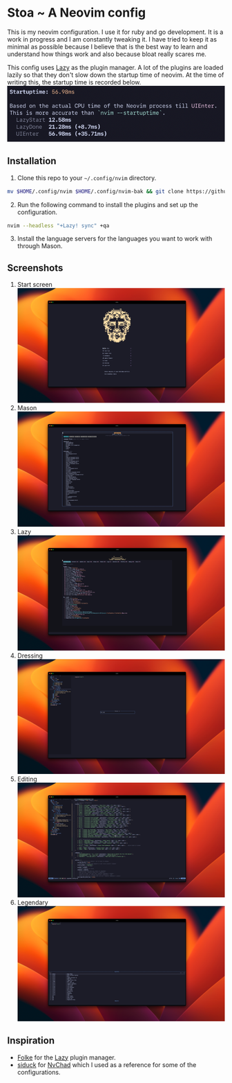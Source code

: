 # Stoa ~ A Neovim config

This is my neovim configuration. I use it for ruby and go development. It is a work in progress and I am constantly tweaking it. I have tried to keep it as minimal as possible because I believe that is the best way to learn and understand how things work and also because bloat really scares me.

This config uses [Lazy](https://github.com/folke/lazy.nvim) as the plugin manager. A lot of the plugins are loaded lazily so that they don't slow down the startup time of neovim. At the time of writing this, the startup time is recorded below.
![Startup Time](https://raw.githubusercontent.com/mmatongo/img/master/Startup%202024-04-22.png?token=GHSAT0AAAAAACEIG4DELRENKAEUDTCRUOY4ZRGYU4A)

## Installation

1. Clone this repo to your `~/.config/nvim` directory.
```bash
mv $HOME/.config/nvim $HOME/.config/nvim-bak && git clone https://github.com/mmatongo/nvim-config.git ~/.config/nvim
```

2. Run the following command to install the plugins and set up the configuration.
```bash
nvim --headless "+Lazy! sync" +qa
```

3. Install the language servers for the languages you want to work with through Mason.

## Screenshots
1. Start screen
![Start screen](https://raw.githubusercontent.com/mmatongo/img/master/Screenshot%202024-04-22%20at%2019.56.46.png?token=GHSAT0AAAAAACEIG4DFVUEH6JI5HT2NHGXCZRGYZIA)
2. Mason
![Mason](https://raw.githubusercontent.com/mmatongo/img/master/Screenshot%202024-04-22%20at%2020.07.25.png?token=GHSAT0AAAAAACEIG4DEKLZPNKLGGX2Y37CCZRGYZUQ)
3. Lazy
![Lazy](https://raw.githubusercontent.com/mmatongo/img/master/Screenshot%202024-04-22%20at%2020.07.50.png?token=GHSAT0AAAAAACEIG4DEBYY6R4NMER3PGFE6ZRGY2BQ)
4. Dressing
![Dressing](https://raw.githubusercontent.com/mmatongo/img/master/Screenshot%202024-04-22%20at%2020.13.04.png?token=GHSAT0AAAAAACEIG4DESY3PC76PIKQMXKHWZRGY2UA)
5. Editing
![Editing](https://raw.githubusercontent.com/mmatongo/img/master/Screenshot%202024-04-22%20at%2020.14.04.png?token=GHSAT0AAAAAACEIG4DEXQ5NZOEKPDIC7CTQZRGY3NQ)
6. Legendary
![Legendary](https://raw.githubusercontent.com/mmatongo/img/master/Screenshot%202024-04-22%20at%2020.27.31.png?token=GHSAT0AAAAAACEIG4DEC6WMK67EVZ7S4IKSZRGZBTA)

## Inspiration
- [Folke](https://github.com/folke) for the [Lazy](https://github.com/folke/lazy.nvim) plugin manager.
- [siduck](https://github.com/siduck) for [NvChad](https://github.com/NvChad/NvChad) which I used as a reference for some of the configurations.
